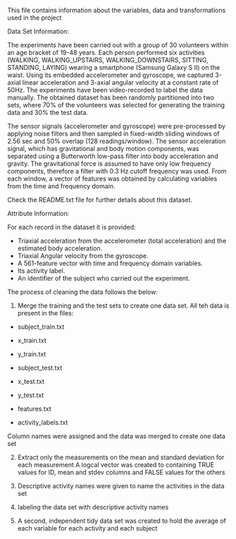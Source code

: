 This file contains information about the variables, data and transformations used in the project


Data Set Information:

The experiments have been carried out with a group of 30 volunteers within an age bracket of 19-48 years. Each person performed six activities (WALKING, WALKING_UPSTAIRS, WALKING_DOWNSTAIRS, SITTING, STANDING, LAYING) wearing a smartphone (Samsung Galaxy S II) on the waist. Using its embedded accelerometer and gyroscope, we captured 3-axial linear acceleration and 3-axial angular velocity at a constant rate of 50Hz. The experiments have been video-recorded to label the data manually. The obtained dataset has been randomly partitioned into two sets, where 70% of the volunteers was selected for generating the training data and 30% the test data. 

The sensor signals (accelerometer and gyroscope) were pre-processed by applying noise filters and then sampled in fixed-width sliding windows of 2.56 sec and 50% overlap (128 readings/window). The sensor acceleration signal, which has gravitational and body motion components, was separated using a Butterworth low-pass filter into body acceleration and gravity. The gravitational force is assumed to have only low frequency components, therefore a filter with 0.3 Hz cutoff frequency was used. From each window, a vector of features was obtained by calculating variables from the time and frequency domain. 

Check the README.txt file for further details about this dataset.


Attribute Information:

For each record in the dataset it is provided: 
- Triaxial acceleration from the accelerometer (total acceleration) and the estimated body acceleration. 
- Triaxial Angular velocity from the gyroscope. 
- A 561-feature vector with time and frequency domain variables. 
- Its activity label. 
- An identifier of the subject who carried out the experiment.


The process of cleaning the data follows the below:

1. Merge the training and the test sets to create one data set.
All teh data is present in the files:

- subject_train.txt
- x_train.txt
- y_train.txt

- subject_test.txt
- x_test.txt
- y_test.txt

- features.txt
- activity_labels.txt

Column names were assigned and the data was merged to create one data set

2. Extract only the measurements on the mean and standard deviation for each measurement
A logcal vector was created to containing TRUE values for ID, mean and stdev columns and FALSE values for the others

3. Descriptive activity names were given to name the activities in the data set

4. labeling the data set with descriptive activity names

5. A second, independent tidy data set was created to hold the average of each variable for each activity and each subject
